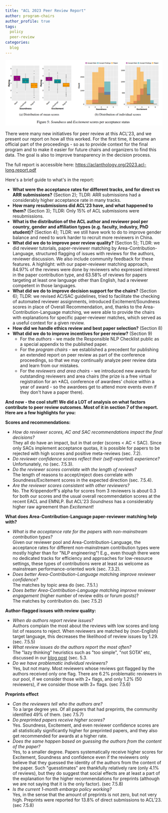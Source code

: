 ```yaml
---
title: "ACL 2023 Peer Review Report"
author: program-chairs
author_profile: true
tags:
  policy
  peer-review
categories:
  blog
---
```


![](/assets/images/blog/soundness-excitement.png)

There were many new initiatives for peer review at this ACL'23, and we present our report on how all this worked. For the first time, it became an official part of the proceedings - so as to provide context for the final program and to make it easier for future chairs and organizers to find this data. The goal is also to improve transparency in the decision process.

The full report is accessible here: https://aclanthology.org/2023.acl-long.report.pdf

Here's a brief guide to what's in the report:

* **What were the acceptance rates for different tracks, and for direct vs ARR submissions?** (Section 2); TLDR: ARR submissions had a considerably higher acceptance rate in many tracks.
* **How many resubmissions did ACL'23 have, and what happened to them?** (Section 3); TLDR: Only 15% of ACL submissions were resubmissions.
* **What is the distribution of the ACL author and reviewer pool per country, gender and affiliation types (e.g. faculty, industry, PhD student)?** (Section 4); TLDR: we still have work to do to improve gender balance and need to work harder to recruit more reviewers in China.
* **What did we do to improve peer review quality?** (Section 5); TLDR: we did reviewer tutorials, paper-reviewer matching by Area-Contribution-Language, structured flagging of issues with reviews for the authors, reviewer discussion. We also include community feedback for these features. A highlight: with our paper-reviewer matching approach, 84.97% of the reviews were done by reviewers who expressed interest in the paper contribution type, and 63.58% of reviews for papers targeting at least one language other than English, had a reviewer competent in those languages.
* **What did we do to improve decision support for the chairs?** (Section 6); TLDR: we revised AC/SAC guidelines, tried to facilitate the checking of automated reviewer assignments, introduced Excitement/Soundness scores in place of Overall Recommendation, and, thanks to the Area-Contribution-Language matching, we were able to provide the chairs with explanations for specific paper-reviewer matches, which served as a useful context for a given review.
* **How did we handle ethics review and best paper selection?** (Section 8)
* **What did we do to improve incentives for peer review?** (Section 9)
    * For the _authors_ - we made the Responsible NLP Checklist public as a special appendix to the published paper. 
    * For the _program chairs_ - we established a precedent for publishing an extended report on peer review as part of the conference proceedings, so that we may continually analyze peer review data and learn from our mistakes. 
    * For the _reviewers and area chairs_ - we introduced new awards for outstanding reviewers and area chairs (the prize is a free virtual registration for an *ACL conference of awardees' choice within a year of award - so the awardees get to attend more events even if they don't have a paper there).

**And now - the cool stuff! We did a LOT of analysis on what factors contribute to peer review outcomes. Most of it in section 7 of the report. Here are a few highlights for you:**

**Scores and recommendations:**

* _How do reviewer scores, AC and SAC recommendations impact the final decisions?_ <br/> They all do have an impact, but in that order (scores &lt; AC &lt; SAC). Since only SACs implement acceptance quotas, it is possible for papers to be rejected with high scores and positive meta-reviews (sec. 7.2).
* _Do reviewer confidence scores reflect their (self-reported) experience?_ <br/> Unfortunately, no (sec. 7.5.3).
* _Do the reviewer scores correlate with the length of reviews?_ <br/> The length of reasons to accept/reject does correlate with Soundness/Excitement scores in the expected direction (sec. 7.5.4). 
* _Are the reviewer scores consistent with other reviewers?_ <br/> No. The Krippendorff's alpha for scores from 3 reviewers is about 0.3 for both our scores and the usual overall recommendation scores at the recent EACL and EMNLP. But ACL'23 _Soundness_ has a considerably higher raw agreement than _Excitement_! 

**What does Area-Contribution-Language paper-reviewer matching help with?**

* _What is the acceptance rate for the papers with non-mainstream contribution types? <br/>_ Given our reviewer pool and Area-Contribution-Language, the acceptance rates for different non-mainstream contribution types were mostly higher than for "NLP engineering"! E.g., even though there were no dedicated tracks for efficiency and approaches for low-resource settings, these types of contributions were at least as welcome as mainstream performance-oriented work (sec. 7.3.2).
* _Does better Area-Contribution-Language matching improve reviewer confidence?_ <br/>The matches by topic area do (sec. 7.5.1.)
* _Does better Area-Contribution-Language matching improve reviewer engagement_ (higher number of review edits or forum posts)? <br/>The matches by contribution do. (sec 7.5.2)

**Author-flagged issues with review quality:**

* _When do authors report review issues?_ <br/> Authors complain the most about the reviews with low scores and long list of reasons to reject. When reviewers are matched by (non-English) target language, this decreases the likelihood of review issues by 1.29. (sec. 7.5.5)
* _What review issues do the authors report the most often?_ <br/>The "lazy thinking" heuristics such as "too simple", "not SOTA" etc, discussed in our [blog post](https://2023.aclweb.org/blog/review-acl23/#2-check-for-lazy-thinking) (sec. 5.3.
* _Do we have problematic individual reviewers?_ <br/> Yes, but not many. Most reviewers whose reviews got flagged by the authors received only one flag. There are 6.2\% problematic reviewers in our pool, if we consider those with 2+ flags, and only 1.2% (50 reviewers), if we consider those with 3+ flags. (sec 7.5.6) 

**Preprints effect**

* _Can the reviewers tell who the authors are?_ <br/> To a large degree yes. Of all papers that had preprints, the community identified 49% of them. (sec 7.5.7) 
* _Do preprinted papers receive higher scores?_ <br/>Yes. Soundness, Excitement, and even reviewer confidence scores are all statistically significantly higher for preprinted papers, and they also get recommended for awards at a higher rate.
* _Does the same happen based on guessing the authors from the content of the paper?_ <br/> Yes, to a smaller degree. Papers systematically receive higher scores for Excitement, Soundness and confidence even if the reviewers only believe that they guessed the identity of the authors from the content of the paper. Such "guesstimates" are thankfully relatively rare (only 4.1% of reviews), but they do suggest that social effects are at least a part of the explanation for the higher recommendations for preprints (although we are not saying that it is the only factor). (sec 7.5.8) 
* _Is the current 1-month embargo policy working?_ <br/> Yes, in the sense that the amount of preprints is not zero, but not very high. Preprints were reported for 13.8% of direct submissions to ACL'23. (sec 7.5.8)